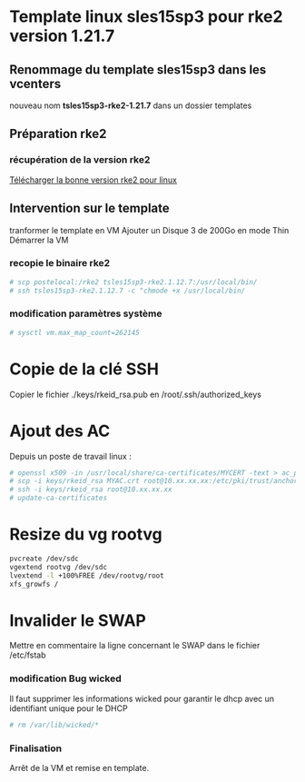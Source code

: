 # Template linux sles15sp3 pour rke2 version 1.21.7

## Renommage du template sles15sp3 dans les vcenters 
nouveau nom **tsles15sp3-rke2-1.21.7** dans un dossier templates

## Préparation rke2
### récupération de la version rke2
[Télécharger la bonne version rke2 pour linux](https://github.com/rancher/rke2/releases/tag/v1.21.7%2Brke2r1)

## Intervention sur le template
tranformer le template en VM
Ajouter un Disque 3 de 200Go en mode Thin
Démarrer la VM

### recopie le binaire rke2 
```bash
# scp postelocal:/rke2 tsles15sp3-rke2.1.12.7:/usr/local/bin/
# ssh tsles15sp3-rke2.1.12.7 -c "chmode +x /usr/local/bin/
```
### modification paramètres système
```bash
# sysctl vm.max_map_count=262145
```
# Copie de la clé SSH
Copier le fichier ./keys/rkeid_rsa.pub en /root/.ssh/authorized_keys

# Ajout des AC 
Depuis un poste de travail linux :

```bash
# openssl x509 -in /usr/local/share/ca-certificates/MYCERT -text > ac_pe_apps.crt
# scp -i keys/rkeid_rsa MYAC.crt root@10.xx.xx.xx:/etc/pki/trust/anchors/
# ssh -i keys/rkeid_rsa root@10.xx.xx.xx
# update-ca-certificates
```

# Resize du vg rootvg
```bash
pvcreate /dev/sdc
vgextend rootvg /dev/sdc
lvextend -l +100%FREE /dev/rootvg/root
xfs_growfs /
```

# Invalider le SWAP
Mettre en commentaire la ligne concernant le SWAP dans le fichier /etc/fstab
### modification Bug wicked
Il faut supprimer les informations wicked pour garantir le dhcp avec un identifiant unique pour le DHCP
```bash
# rm /var/lib/wicked/*
```

### Finalisation
Arrêt de la VM et remise en template.



